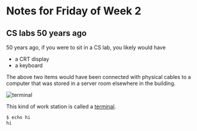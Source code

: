 # Notes for Friday of Week 2

## CS labs 50 years ago

50 years ago, if you were to sit in a CS lab, you likely would have
* a CRT display
* a keyboard

The above two items would have been connected with physical cables to a computer that was stored in a server room elsewhere in the building.

![terminal](https://upload.wikimedia.org/wikipedia/commons/9/9f/DEC_VT100_terminal_transparent.png)

This kind of work station  is called a [terminal](https://en.wikipedia.org/wiki/Computer_terminal).




```bash
$ echo hi
hi
```
